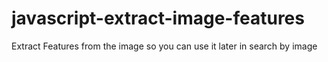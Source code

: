 # javascript-extract-image-features
Extract Features from the image so you can use it later in search by image
